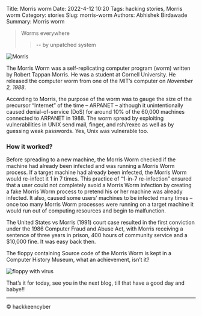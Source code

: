 Title: Morris worm
Date: 2022-4-12 10:20
Tags: hacking stories, Morris worm
Category: stories
Slug: morris-worm
Authors: Abhishek Birdawade
Summary: Morris worm

> Worms everywhere
>>  -- by unpatched system

![Morris](../images/morris.jpg)

The Morris Worm was a self-replicating computer program (worm) written by Robert Tappan Morris. He was a student at Cornell University. He released the computer worm from one of the MIT’s computer on *November 2, 1988*.

According to Morris, the purpose of the worm was to gauge the size of the precursor “Internet” of the time – ARPANET – although it unintentionally caused denial-of-service (DoS) for around 10% of the 60,000 machines connected to ARPANET in 1988.
The worm spread by exploiting vulnerabilities in UNIX send mail, finger, and rsh/rexec as well as by guessing weak passwords. Yes, Unix was vulnerable too.

### How it worked?

Before spreading to a new machine, the Morris Worm checked if the machine had already been infected and was running a Morris Worm process. If a target machine had already been infected, the Morris Worm would re-infect it 1 in 7 times. This practice of “1-in-7 re-infection” ensured that a user could not completely avoid a Morris Worm infection by creating a fake Morris Worm process to pretend his or her machine was already infected. It also, caused some users’ machines to be infected many times – once too many Morris Worm processes were running on a target machine it would run out of computing resources and begin to malfunction.

The United States vs Morris (1991) court case resulted in the first conviction under the 1986 Computer Fraud and Abuse Act, with Morris receiving a sentence of three years in prison, 400 hours of community service and a $10,000 fine. It was easy back then.

The floppy containing Source code of the Morris Worm is kept in a Computer History Museum, what an achievement, isn’t it?

![floppy with virus](../images/source.webp)

That’s it for today, see you in the next blog, till that have a good day and babye!!

--- 

&copy; hackkeencyber